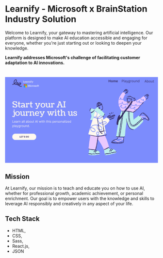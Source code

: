 # Learnify - Microsoft x BrainStation Industry Solution 

Welcome to Learnify, your gateway to mastering artificial intelligence. Our platform is designed to make AI education accessible and engaging for everyone, whether you're just starting out or looking to deepen your knowledge.

**Learnify addresses Microsoft's challenge of facilitating customer adaptation to AI innovations.**

#
![Learnify landing page](src/assets/images/Learnify.png)


## Mission
At Learnify, our mission is to teach and educate you on how to use AI, whether for professional growth, academic achievement, or personal enrichment. Our goal is to empower users with the knowledge and skills to leverage AI responsibly and creatively in any aspect of your life.

## Tech Stack
- HTML, 
- CSS, 
- Sass, 
- React.js, 
- JSON